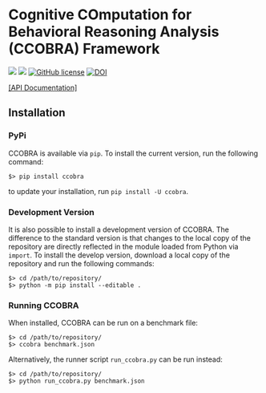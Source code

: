 # Cognitive COmputation for Behavioral Reasoning Analysis (CCOBRA) Framework

[![](https://img.shields.io/pypi/v/ccobra.svg)](https://pypi.org/pypi/ccobra/)
[![](https://img.shields.io/pypi/pyversions/ccobra.svg)](https://pypi.org/pypi/ccobra/)
[![GitHub license](https://img.shields.io/github/license/CognitiveComputationLab/ccobra.svg)](https://github.com/CognitiveComputationLab/ccobra/blob/master/LICENSE)
[![DOI](https://zenodo.org/badge/144011537.svg)](https://zenodo.org/badge/latestdoi/144011537)

[[API Documentation]](https://www.pva.tu-chemnitz.de/ccobra/ccobra-doc/)

## Installation

### PyPi

CCOBRA is available via `pip`. To install the current version, run the following command:

```
$> pip install ccobra
```

to update your installation, run `pip install -U ccobra`.

### Development Version

It is also possible to install a development version of CCOBRA. The difference to the standard version is that changes to the local copy of the repository are directly reflected in the module loaded from Python via `import`. To install the develop version, download a local copy of the repository and run the following commands:

```
$> cd /path/to/repository/
$> python -m pip install --editable .
```

### Running CCOBRA

When installed, CCOBRA can be run on a benchmark file:

```
$> cd /path/to/repository/
$> ccobra benchmark.json
```

Alternatively, the runner script `run_ccobra.py` can be run instead:

```
$> cd /path/to/repository/
$> python run_ccobra.py benchmark.json
```
